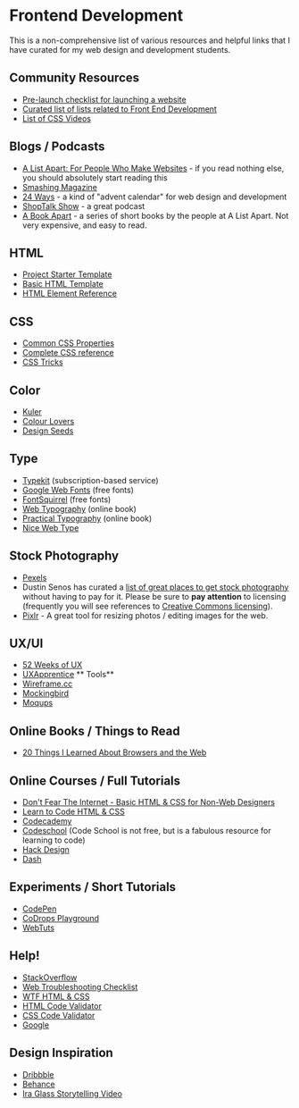 # Frontend Development

This is a non-comprehensive list of various resources and helpful links that I have curated for my web design and development students.

## Community Resources
+ [Pre-launch checklist for launching a website](https://github.com/tutsplus/Website-Launch-Checklist-for-Web-Designers)
+ [Curated list of lists related to Front End Development](https://github.com/sindresorhus/awesome#front-end-development)
+ [List of CSS Videos](https://github.com/AllThingsSmitty/must-watch-css)

## Blogs / Podcasts
+ [A List Apart: For People Who Make Websites](http://alistapart.com/) - if you read nothing else, you should absolutely start reading this
+ [Smashing Magazine](http://www.smashingmagazine.com/)
+ [24 Ways](http://24ways.org/) - a kind of "advent calendar" for web design and development
+ [ShopTalk Show](http://shoptalkshow.com/) - a great podcast
+ [A Book Apart](http://www.abookapart.com/) - a series of short books by the people at A List Apart.  Not very expensive, and easy to read.


## HTML
- <i class="fa fa-github"></i> [Project Starter Template](https://github.com/com372-14/project-template)
- <i class="fa fa-github"></i> [Basic HTML Template](https://github.com/com372-14/page-template)
- [HTML Element Reference](https://developer.mozilla.org/en-US/docs/Web/HTML/Element)

## CSS
- [Common CSS Properties](http://www.openbookproject.net/tutorials/getdown/css/resources/lesson1/css_properties.html)
- [Complete CSS reference](https://developer.mozilla.org/en-US/docs/Web/CSS/Reference) 
- [CSS Tricks](http://css-tricks.com/)

## Color
- [Kuler](http://kuler.adobe.com)
- [Colour Lovers](http://colourlovers.com)
- [Design Seeds](http://design-seeds.com/)

## Type
- [Typekit](https://typekit.com/) (subscription-based service)
- [Google Web Fonts](https://www.google.com/fonts) (free fonts)
- [FontSquirrel](http://www.fontsquirrel.com/) (free fonts)
- [Web Typography](http://webtypography.net/) (online book)
- [Practical Typography](http://practicaltypography.com/) (online book)
- [Nice Web Type](http://nicewebtype.com/)

## Stock Photography
- [Pexels](http://www.pexels.com/)
- Dustin Senos has curated a [list of great places to get stock photography](https://medium.com/@dustin/stock-photos-that-dont-suck-62ae4bcbe01b) without having to pay for it.  Please be sure to **pay attention** to licensing (frequently you will see references to [Creative Commons licensing](http://creativecommons.org/licenses/)).
- [Pixlr](http://pixlr.com) - A great tool for resizing photos / editing images for the web.

## UX/UI
+ [52 Weeks of UX](http://52weeksofux.com/)
+ [UXApprentice](http://www.uxapprentice.com/)
** Tools**
+ [Wireframe.cc](https://wireframe.cc/)
+ [Mockingbird](https://gomockingbird.com/home)
+ [Moqups](https://moqups.com/)

## Online Books / Things to Read
- [20 Things I Learned About Browsers and the Web](http://www.20thingsilearned.com/en-US/home)

## Online Courses / Full Tutorials

- [Don't Fear The Internet - Basic HTML & CSS for Non-Web Designers](http://www.dontfeartheinternet.com/)
- [Learn to Code HTML & CSS](http://learn.shayhowe.com/html-css/)
- [Codecademy](http://www.codecademy.com/)
- [Codeschool](https://www.codeschool.com/) (Code School is not free, but is a fabulous resource for learning to code)
- [Hack Design](https://hackdesign.org/lessons)
- [Dash](https://dash.generalassemb.ly/)

## Experiments / Short Tutorials
- [CodePen](http://codepen.io/)
- [CoDrops Playground](http://tympanus.net/codrops/category/playground/)
- [WebTuts](http://webdesign.tutsplus.com/categories/htmlcss)

## Help!
- [StackOverflow](http://www.stackoverflow.com)
- [Web Troubleshooting Checklist](http://webdesign.about.com/od/testing/qt/debug_checklist.htm)
- [WTF HTML & CSS](http://wtfhtmlcss.com/)
- [HTML Code Validator](http://validator.w3.org/)
- [CSS Code Validator](http://jigsaw.w3.org/css-validator/)
- [Google](http://www.google.com)

## Design Inspiration
+ [Dribbble](http://www.dribbble.com)
+ [Behance](http://www.behance.com)
+ [Ira Glass Storytelling Video](http://vimeo.com/24715531)
